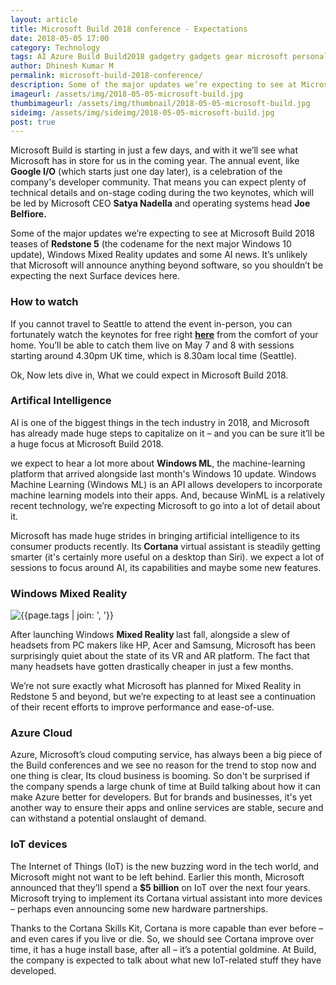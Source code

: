 ```yaml
---
layout: article
title: Microsoft Build 2018 conference - Expectations
date: 2018-05-05 17:00
category: Technology
tags: AI Azure Build Build2018 gadgetry gadgets gear microsoft personal-computing personalcomputing Windows Windows10
author: Dhinesh Kumar M
permalink: microsoft-build-2018-conference/
description: Some of the major updates we’re expecting to see at Microsoft Build 2018 teases of Redstone 5 (the codename for the next major Windows 10 update), Windows Mixed Reality updates and some AI news.
imageurl: /assets/img/2018-05-05-microsoft-build.jpg
thumbimageurl: /assets/img/thumbnail/2018-05-05-microsoft-build.jpg
sideimg: /assets/img/sideimg/2018-05-05-microsoft-build.jpg
post: true
---
```


Microsoft Build is starting in just a few days, and with it we’ll see what Microsoft has in store for us in the coming year. The annual event, like <strong>Google I/O</strong> (which starts just one day later), is a celebration of the company's developer community. That means you can expect plenty of technical details and on-stage coding during the two keynotes, which will be led by Microsoft CEO <strong>Satya Nadella</strong> and operating systems head <strong>Joe Belfiore.</strong>
<br>

Some of the major updates we’re expecting to see at Microsoft Build 2018 teases of <strong>Redstone 5</strong> (the codename for the next major Windows 10 update), Windows Mixed Reality updates and some AI news. It’s unlikely that Microsoft will announce anything beyond software, so you shouldn’t be expecting the next Surface devices here.
<br>

<h3><b>How to watch</b></h3>
If you cannot travel to Seattle to attend the event in-person, you can fortunately watch the keynotes for free right <strong><a href="https://news.microsoft.com/build2018/">here</a></strong> from the comfort of your home. You’ll be able to catch them live on May 7 and 8 with sessions starting around 4.30pm UK time, which is 8.30am local time (Seattle).
<br>

Ok, Now lets dive in, What we could expect in Microsoft Build 2018.
<br>

<h3><b>Artifical Intelligence</b></h3>

AI is one of the biggest things in the tech industry in 2018, and Microsoft has already made huge steps to capitalize on it – and you can be sure it’ll be a huge focus at Microsoft Build 2018. 
<br>

we expect to hear a lot more about <strong>Windows ML</strong>, the machine-learning platform that arrived alongside last month's Windows 10 update. Windows Machine Learning (Windows ML) is an API allows developers to incorporate machine learning models into their apps. And, because WinML is a relatively recent technology, we’re expecting Microsoft to go into a lot of detail about it. 
<br>

Microsoft has made huge strides in bringing artificial intelligence to its consumer products recently. Its <strong>Cortana</strong> virtual assistant is steadily getting smarter (it's certainly more useful on a desktop than Siri). we expect a lot of sessions to focus around AI, its capabilities and maybe some new features.
<br>

<h3><b>Windows Mixed Reality</b></h3>

<div class="article-main-img artimg2">
		<img src="{{ site.baseurl }}/assets/img/2018-05-05-microsoft-build-1.jpg" alt="{{page.tags | join: ', '}}">
</div>

After launching Windows <strong>Mixed Reality </strong>last fall, alongside a slew of headsets from PC makers like HP, Acer and Samsung, Microsoft has been surprisingly quiet about the state of its VR and AR platform. The fact that many headsets have gotten drastically cheaper in just a few months. 
<br>

We’re not sure exactly what Microsoft has planned for Mixed Reality in Redstone 5 and beyond, but we’re expecting to at least see a continuation of their recent efforts to improve performance and ease-of-use.
<br>

<h3><b>Azure Cloud</b></h3>

Azure, Microsoft’s cloud computing service, has always been a big piece of the Build conferences and we see no reason for the trend to stop now and one thing is clear, Its cloud business is booming. So don't be surprised if the company spends a large chunk of time at Build talking about how it can make Azure better for developers. But for brands and businesses, it's yet another way to ensure their apps and online services are stable, secure and can withstand a potential onslaught of demand.
<br>

<h3><b>IoT devices</b></h3>

The Internet of Things (IoT) is the new buzzing word in the tech world, and Microsoft might not want to be left behind. Earlier this month, Microsoft announced that they’ll spend a <strong>$5 billion</strong> on IoT over the next four years. Microsoft trying to implement its Cortana virtual assistant into more devices – perhaps even announcing some new hardware partnerships.
<br>

Thanks to the Cortana Skills Kit, Cortana is more capable than ever before – and even cares if you live or die. So, we should see Cortana improve over time, it has a huge install base, after all – it’s a potential goldmine. At Build, the company is expected to talk about what new IoT-related stuff they have developed.